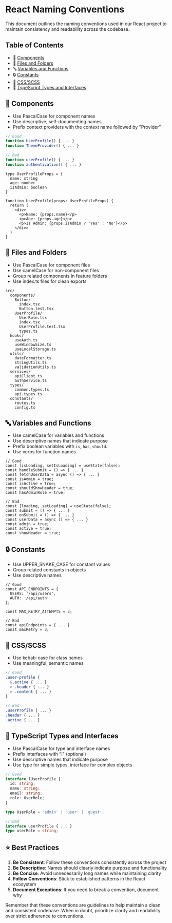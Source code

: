 # React Naming Conventions

This document outlines the naming conventions used in our React project to maintain consistency and readability across the codebase.

## Table of Contents

- 🧩 [Components](#components)
- 📁 [Files and Folders](#files-and-folders)
- 🔤 [Variables and Functions](#variables-and-functions)
- 🔒 [Constants](#constants)
- 🎨 [CSS/SCSS](#cssscss)
- 📝 [TypeScript Types and Interfaces](#typescript-types-and-interfaces)

## 🧩 Components

- Use PascalCase for component names
- Use descriptive, self-documenting names
- Prefix context providers with the context name followed by "Provider"

```ts
// Good
function UserProfile() { ... }
function ThemeProvider() { ... }

// Bad
function userProfile() { ... }
function authentication() { ... }
```

```tsx
type UserProfileProps = {
  name: string
  age: number
  isAdmin: boolean
}

function UserProfile(props: UserProfileProps) {
  return (
    <div>
      <p>Name: {props.name}</p>
      <p>Age: {props.age}</p>
      <p>Is Admin: {props.isAdmin ? 'Yes' : 'No'}</p>
    </div>
  )
}
```

## 📁 Files and Folders

- Use PascalCase for component files
- Use camelCase for non-component files
- Group related components in feature folders
- Use index.ts files for clean exports

```
src/
  components/
    Button/
      index.tsx
      Button.test.tsx
    UserProfile/
      UserRole.tsx
      index.tsx
      UserProfile.test.tsx
      types.ts
  hooks/
    useAuth.ts
    useWindowSize.ts
    useLocalStorage.ts
  utils/
    dateFormatter.ts
    stringUtils.ts
    validationUtils.ts
  services/
    apiClient.ts
    authService.ts
  types/
    common.types.ts
    api.types.ts
  constants/
    routes.ts
    config.ts
```

## 🔤 Variables and Functions

- Use camelCase for variables and functions
- Use descriptive names that indicate purpose
- Prefix boolean variables with `is`, `has`, `should`.
- Use verbs for function names

```tsx
// Good
const [isLoading, setIsLoading] = useState(false);
const handleSubmit = () => { ... }
const fetchUserData = async () => { ... }
const isAdmin = true;
const isActive = true;
const shouldShowHeader = true;
const hasAdminRole = true;

// Bad
const [loading, setLoading] = useState(false);
const submit = () => { ... }
const onSubmit = () => { ... }
const userData = async () => { ... }
const admin = true;
const active = true;
const showHeader = true;
```

## 🔒 Constants

- Use UPPER_SNAKE_CASE for constant values
- Group related constants in objects
- Use descriptive names

```tsx
// Good
const API_ENDPOINTS = {
  USERS: '/api/users',
  AUTH: '/api/auth'
};

const MAX_RETRY_ATTEMPTS = 3;

// Bad
const apiEndpoints = { ... }
const maxRetry = 3;
```

## 🎨 CSS/SCSS

- Use kebab-case for class names
- Use meaningful, semantic names

```scss
// Good
.user-profile {
  &.active { ... }
  > .header { ... }
  > .content { ... }
}

// Bad
.userProfile { ... }
.header { ... }
.active { ... }
```

## 📝 TypeScript Types and Interfaces

- Use PascalCase for type and interface names
- Prefix interfaces with "I" (optional)
- Use descriptive names that indicate purpose
- Use type for simple types, interface for complex objects

```ts
// Good
interface IUserProfile {
  id: string;
  name: string;
  email: string;
  role: UserRole;
}

type UserRole = 'admin' | 'user' | 'guest';

// Bad
interface userProfile { ... }
type userRole = string;
```

## ⭐ Best Practices

1. **Be Consistent**: Follow these conventions consistently across the project
2. **Be Descriptive**: Names should clearly indicate purpose and functionality
3. **Be Concise**: Avoid unnecessarily long names while maintaining clarity
4. **Follow Conventions**: Stick to established patterns in the React ecosystem
5. **Document Exceptions**: If you need to break a convention, document why

Remember that these conventions are guidelines to help maintain a clean and consistent codebase. When in doubt, prioritize clarity and readability over strict adherence to conventions.
